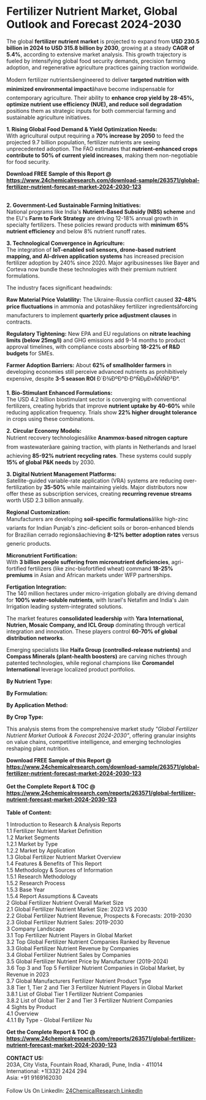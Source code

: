 <h1>Fertilizer Nutrient Market, Global Outlook and Forecast 2024-2030</h1><p>The global <strong>fertilizer nutrient market</strong> is projected to expand from <strong>USD 230.5 billion in 2024 to USD 315.8 billion by 2030</strong>, growing at a steady <strong>CAGR of 5.4%</strong>, according to extensive market analysis. This growth trajectory is fueled by intensifying global food security demands, precision farming adoption, and regenerative agriculture practices gaining traction worldwide.</p><p>Modern fertilizer nutrientsâengineered to deliver <strong>targeted nutrition with minimized environmental impact</strong>âhave become indispensable for contemporary agriculture. Their ability to <strong>enhance crop yield by 28-45%, optimize nutrient use efficiency (NUE), and reduce soil degradation</strong> positions them as strategic inputs for both commercial farming and sustainable agriculture initiatives.</p><p><strong>1. Rising Global Food Demand &amp; Yield Optimization Needs:</strong><br>
With agricultural output requiring a <strong>70% increase by 2050</strong> to feed the projected 9.7 billion population, fertilizer nutrients are seeing unprecedented adoption. The FAO estimates that <strong>nutrient-enhanced crops contribute to 50% of current yield increases</strong>, making them non-negotiable for food security.</p><div><b>Download FREE Sample of this Report @ 
            <a href="https://www.24chemicalresearch.com/download-sample/263571/global-fertilizer-nutrient-forecast-market-2024-2030-123">
            https://www.24chemicalresearch.com/download-sample/263571/global-fertilizer-nutrient-forecast-market-2024-2030-123</a></b></div><br><p><strong>2. Government-Led Sustainable Farming Initiatives:</strong><br>
National programs like India's <strong>Nutrient-Based Subsidy (NBS) scheme</strong> and the EU's <strong>Farm to Fork Strategy</strong> are driving 12-18% annual growth in specialty fertilizers. These policies reward products with <strong>minimum 65% nutrient efficiency</strong> and below 8% nutrient runoff rates.</p><p><strong>3. Technological Convergence in Agriculture:</strong><br>
The integration of <strong>IoT-enabled soil sensors, drone-based nutrient mapping, and AI-driven application systems</strong> has increased precision fertilizer adoption by 240% since 2020. Major agribusinesses like Bayer and Corteva now bundle these technologies with their premium nutrient formulations.</p><p>The industry faces significant headwinds:</p><p><strong>Raw Material Price Volatility:</strong> The Ukraine-Russia conflict caused <strong>32-48% price fluctuations</strong> in ammonia and potashâkey fertilizer ingredientsâforcing manufacturers to implement <strong>quarterly price adjustment clauses</strong> in contracts.</p><p><strong>Regulatory Tightening:</strong> New EPA and EU regulations on <strong>nitrate leaching limits (below 25mg/l)</strong> and GHG emissions add 9-14 months to product approval timelines, with compliance costs absorbing <strong>18-22% of R&amp;D budgets</strong> for SMEs.</p><p><strong>Farmer Adoption Barriers:</strong> About <strong>62% of smallholder farmers</strong> in developing economies still perceive advanced nutrients as prohibitively expensive, despite <strong>3-5 season ROI</strong> Ð´Ð¾ÐºÐ°Ð·Ð°ÑÐµÐ»ÑÑÑÐ²Ð°.</p><p><strong>1. Bio-Stimulant Enhanced Formulations:</strong><br>
The USD 4.2 billion biostimulant sector is converging with conventional fertilizers, creating hybrids that improve <strong>nutrient uptake by 40-60%</strong> while reducing application frequency. Trials show <strong>22% higher drought tolerance</strong> in crops using these combinations.</p><p><strong>2. Circular Economy Models:</strong><br>
Nutrient recovery technologiesâlike <strong>Anammox-based nitrogen capture</strong> from wastewaterâare gaining traction, with plants in Netherlands and Israel achieving <strong>85-92% nutrient recycling rates</strong>. These systems could supply <strong>15% of global P&amp;K needs</strong> by 2030.</p><p><strong>3. Digital Nutrient Management Platforms:</strong><br>
Satellite-guided variable-rate application (VRA) systems are reducing over-fertilization by <strong>35-50%</strong> while maintaining yields. Major distributors now offer these as subscription services, creating <strong>recurring revenue streams</strong> worth USD 2.3 billion annually.</p><p><strong>Regional Customization:</strong><br>
	Manufacturers are developing <strong>soil-specific formulations</strong>âlike high-zinc variants for Indian Punjab's zinc-deficient soils or boron-enhanced blends for Brazilian cerrado regionsâachieving <strong>8-12% better adoption rates</strong> versus generic products.</p><p><strong>Micronutrient Fortification:</strong><br>
	With <strong>3 billion people suffering from micronutrient deficiencies</strong>, agri-fortified fertilizers (like zinc-biofortified wheat) command <strong>18-25% premiums</strong> in Asian and African markets under WFP partnerships.</p><p><strong>Fertigation Integration:</strong><br>
	The 140 million hectares under micro-irrigation globally are driving demand for <strong>100% water-soluble nutrients</strong>, with Israel's Netafim and India's Jain Irrigation leading system-integrated solutions.</p><p>The market features <strong>consolidated leadership</strong> with <strong>Yara International, Nutrien, Mosaic Company, and ICL Group</strong> dominating through vertical integration and innovation. These players control <strong>60-70% of global distribution networks</strong>.</p><p>Emerging specialists like <strong>Haifa Group (controlled-release nutrients)</strong> and <strong>Compass Minerals (plant-health boosters)</strong> are carving niches through patented technologies, while regional champions like <strong>Coromandel International</strong> leverage localized product portfolios.</p><p><strong>By Nutrient Type:</strong></p><p><strong>By Formulation:</strong></p><p><strong>By Application Method:</strong></p><p><strong>By Crop Type:</strong></p><p>This analysis stems from the comprehensive market study <em>"Global Fertilizer Nutrient Market Outlook &amp; Forecast 2024-2030"</em>, offering granular insights on value chains, competitive intelligence, and emerging technologies reshaping plant nutrition.</p><div><b>Download FREE Sample of this Report @ 
            <a href="https://www.24chemicalresearch.com/download-sample/263571/global-fertilizer-nutrient-forecast-market-2024-2030-123">
            https://www.24chemicalresearch.com/download-sample/263571/global-fertilizer-nutrient-forecast-market-2024-2030-123</a></b></div><br><div><b>Get the Complete Report & TOC @ 
            <a href="https://www.24chemicalresearch.com/reports/263571/global-fertilizer-nutrient-forecast-market-2024-2030-123">
            https://www.24chemicalresearch.com/reports/263571/global-fertilizer-nutrient-forecast-market-2024-2030-123</a></b></div><br>
            <b>Table of Content:</b><p>1 Introduction to Research & Analysis Reports<br />
    1.1 Fertilizer Nutrient Market Definition<br />
    1.2 Market Segments<br />
        1.2.1 Market by Type<br />
        1.2.2 Market by Application<br />
    1.3 Global Fertilizer Nutrient Market Overview<br />
    1.4 Features & Benefits of This Report<br />
    1.5 Methodology & Sources of Information<br />
        1.5.1 Research Methodology<br />
        1.5.2 Research Process<br />
        1.5.3 Base Year<br />
        1.5.4 Report Assumptions & Caveats<br />
2 Global Fertilizer Nutrient Overall Market Size<br />
    2.1 Global Fertilizer Nutrient Market Size: 2023 VS 2030<br />
    2.2 Global Fertilizer Nutrient Revenue, Prospects & Forecasts: 2019-2030<br />
    2.3 Global Fertilizer Nutrient Sales: 2019-2030<br />
3 Company Landscape<br />
    3.1 Top Fertilizer Nutrient Players in Global Market<br />
    3.2 Top Global Fertilizer Nutrient Companies Ranked by Revenue<br />
    3.3 Global Fertilizer Nutrient Revenue by Companies<br />
    3.4 Global Fertilizer Nutrient Sales by Companies<br />
    3.5 Global Fertilizer Nutrient Price by Manufacturer (2019-2024)<br />
    3.6 Top 3 and Top 5 Fertilizer Nutrient Companies in Global Market, by Revenue in 2023<br />
    3.7 Global Manufacturers Fertilizer Nutrient Product Type<br />
    3.8 Tier 1, Tier 2 and Tier 3 Fertilizer Nutrient Players in Global Market<br />
        3.8.1 List of Global Tier 1 Fertilizer Nutrient Companies<br />
        3.8.2 List of Global Tier 2 and Tier 3 Fertilizer Nutrient Companies<br />
4 Sights by Product<br />
    4.1 Overview<br />
        4.1.1 By Type - Global Fertilizer Nu</p><div><b>Get the Complete Report & TOC @ 
            <a href="https://www.24chemicalresearch.com/reports/263571/global-fertilizer-nutrient-forecast-market-2024-2030-123">
            https://www.24chemicalresearch.com/reports/263571/global-fertilizer-nutrient-forecast-market-2024-2030-123</a></b></div><br><b>CONTACT US:</b><br>
            203A, City Vista, Fountain Road, Kharadi, Pune, India - 411014<br>
            International: +1(332) 2424 294<br>
            Asia: +91 9169162030 <br><br>
            Follow Us On LinkedIn: <a href="https://www.linkedin.com/company/24chemicalresearch/">24ChemicalResearch LinkedIn</a>